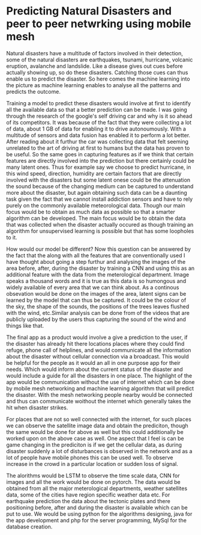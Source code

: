 # Predicting Natural Disasters and peer to peer netwrking using mobile mesh

Natural disasters have a multitude of factors involved in their detection, some of the natural disasters are earthquakes, tsunami, hurricane, volcanic eruption, avalanche and landslide. Like a disease gives out cues before actually showing up, so do these disasters. Catching those cues can thus enable us to predict the disaster. So here comes the machine learning into the picture as machine learning enables to analyse all the patterns and predicts the outcome. 

Training a model to predict these disasters would involve at first to identify all the available data so that a better prediction can be made. I was going through the research of the google's self driving car and why is it so ahead of its competitors. It was because of the fact that they were collecting a lot of data, about 1 GB of data for enabling it to drive autonoumously. With a multitude of sensors and data fusion has enabled it to perform a lot better. After reading about it furthur the car was collecting data that felt seeming unrelated to the art of driving at first to humans but the data has proven to be useful. So the same goes in capturing features as if we think that certain features are directly involved into the prediction but there certainly could be many latent ones. Thus for example say we choose to predict hurricane, in this wind speed, direction, humidity are certain factors that are directly involved with the disasters but some latent onese could be the attenuation the sound because of the changing medium can be captured to understand more about the disaster, but again obtaining such data can be a daunting task given the fact that we cannot install addiction sensors and have to rely purely on the commonly available meteorological data. Though our main focus would be to obtain as much data as possible so that a smarter algorithm can be developed. The main focus would be to obtain the data that was collected when the disaster actually occured as though training an algorithm for unsupervised learning is possible but that has some loopholes to it. 

How would our model be different? 
Now this question can be answered by the fact that the along with all the features that are conventionally used I have thought about going a step furthur and analysing the images of the area before, after, during the disaster by training a CNN and using this as an additional feature with the data from the meterological department. Image speaks a thousand words and it is true as this data is so humongous and widely available of every area that we can think about. As a continous obsevation would be done on the images of the area, latent signs can be learned by the model that can thus be captured. It could be the colour of the sky, the shape of the sounds, the positions of the trees leaves flushed with the wind, etc.Similar analysis can be done from of the videos that are publicly uploaded by the users thus capturing the sound of the wind and things like that.

The final app as a product would involve a give a prediction to the user, if the disaster has already hit there locations places where they could find refuge, phone call of helplines, and would communicate all the information about the disaster without cellular connection via a broadcast. This would be helpful for the people as it would an all in one purpose app for their needs. Which would inform about the current status of the disaster and would include a guide for all the disasters in one place. The highlight of the app would be communication without the use of internet which can be done by mobile mesh networking and machine learning algorithm that will predict the disaster. With the mesh networking people nearby would be connected and thus can communicate woithout the internet which generally takes the hit when disaster strikes.   

For places that are not so well connected with the internet, for such places we can observe the satellite image data and obtain the prediciton, though the same would be done for above as well but this could additionally be worked upon on the above case as well. One aspect that I feel is can be game changing in the prediciton is if we get the cellular data, as during disaster suddenly a lot of disturbances is observed in the network and as a lot of people have mobile phones this can be used well. To observe increase in the crowd in a particular location or sudden loss of signal. 

The alorithms would be LSTM to observe the time scale data, CNN for images and all the work would be done on pytorch. The data would be obtained from all the major meterological departments, weather satellites data, some of the cities have region specific weather data etc. 
For earthquake prediction the data about the tectonic plates and there positioning before, after and during the disaster is available which can be put to use. We would be using python for the algorithms designing, java for the app development and php for the server programming, MySql for the database creation. 

